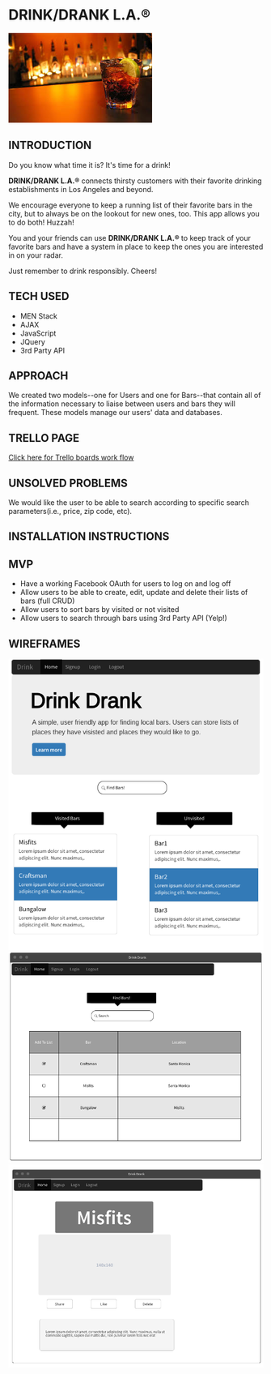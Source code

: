 # DRINK/DRANK L.A.®

![wireframe](./assets/images/drink.jpeg)

## INTRODUCTION

Do you know what time it is? It's time for a drink!

**DRINK/DRANK L.A.®** connects thirsty customers with their favorite drinking establishments in Los Angeles and beyond.

We encourage everyone to keep a running list of their favorite bars in the city, but to always be on the lookout for new ones, too. This app allows you to do both! Huzzah!

You and your friends can use **DRINK/DRANK L.A.®** to keep track of your favorite bars and have a system in place to keep the ones you are interested in on your radar.

Just remember to drink responsibly. Cheers!

## TECH USED

* MEN Stack
* AJAX
* JavaScript
* JQuery
* 3rd Party API


## APPROACH

We created two models--one for Users and one for Bars--that contain all of the information necessary to liaise between users and bars they will frequent. These models manage our users' data and databases.


## TRELLO PAGE

[Click here for Trello boards work flow](https://trello.com/b/4enMQKYM/project-3)

## UNSOLVED PROBLEMS

We would like the user to be able to search according to specific search parameters(i.e., price, zip code, etc).

## INSTALLATION INSTRUCTIONS



## MVP

* Have a working Facebook OAuth for users to log on and log off
* Allow users to be able to create, edit, update and delete their lists of bars (full CRUD)
* Allow users to sort bars by visited or not visited
* Allow users to search through bars using 3rd Party API (Yelp!)



## WIREFRAMES
![wireframe1](./assets/images/splash.png)
![wireframe2](./assets/images/search.png)
![wireframe3](./assets/images/info.png)
